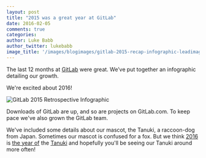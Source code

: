 ```yaml
---
layout: post
title: "2015 was a great year at GitLab"
date: 2016-02-05
comments: true
categories:
author: Luke Babb
author_twitter: lukebabb
image_title: '/images/blogimages/gitlab-2015-recap-infographic-leadimage.png'
---
```


The last 12 months at [GitLab](http://about.gitlab.com) were great.
We’ve put together an infographic detailing our growth.

<!-- more -->

We're excited about 2016!

![GitLab 2015 Retrospective Infographic](/images/blogimages/gitlab-2015-recap-infographic.png)

Downloads of GitLab are up, and so are projects on GitLab.com.
To keep pace we've also grown the GitLab team.

We've included some details about our mascot, the Tanuki, a raccoon-dog from Japan.
Sometimes our mascot is confused for a fox.
But we think [2016](http://nymag.com/following/2016/01/everyones-crazy-about-this-japanese-raccoon-dog.html)
is
[the year of](http://mashable.com/2016/01/26/raccoon-dog/#5qybqogFK5qz) the
[Tanuki](http://edition.cnn.com/2016/01/27/travel/raccoon-dog-tanuki-named-tanu-feat/)
and hopefully you'll be seeing our Tanuki around more often!
